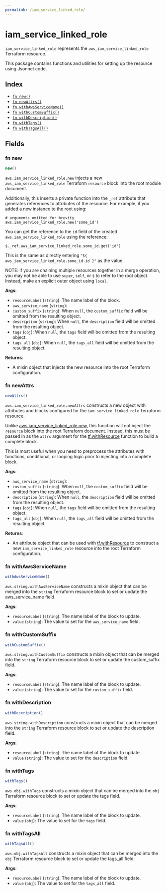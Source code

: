 ```yaml
---
permalink: /iam_service_linked_role/
---
```


# iam_service_linked_role

`iam_service_linked_role` represents the `aws_iam_service_linked_role` Terraform resource.



This package contains functions and utilities for setting up the resource using Jsonnet code.


## Index

* [`fn new()`](#fn-new)
* [`fn newAttrs()`](#fn-newattrs)
* [`fn withAwsServiceName()`](#fn-withawsservicename)
* [`fn withCustomSuffix()`](#fn-withcustomsuffix)
* [`fn withDescription()`](#fn-withdescription)
* [`fn withTags()`](#fn-withtags)
* [`fn withTagsAll()`](#fn-withtagsall)

## Fields

### fn new

```ts
new()
```


`aws.iam_service_linked_role.new` injects a new `aws_iam_service_linked_role` Terraform `resource`
block into the root module document.

Additionally, this inserts a private function into the `_ref` attribute that generates references to attributes of the
resource. For example, if you added a new instance to the root using:

    # arguments omitted for brevity
    aws.iam_service_linked_role.new('some_id')

You can get the reference to the `id` field of the created `aws.iam_service_linked_role` using the reference:

    $._ref.aws_iam_service_linked_role.some_id.get('id')

This is the same as directly entering `"${ aws_iam_service_linked_role.some_id.id }"` as the value.

NOTE: if you are chaining multiple resources together in a merge operation, you may not be able to use `super`, `self`,
or `$` to refer to the root object. Instead, make an explicit outer object using `local`.

**Args**:
  - `resourceLabel` (`string`): The name label of the block.
  - `aws_service_name` (`string`): 
  - `custom_suffix` (`string`):  When `null`, the `custom_suffix` field will be omitted from the resulting object.
  - `description` (`string`):  When `null`, the `description` field will be omitted from the resulting object.
  - `tags` (`obj`):  When `null`, the `tags` field will be omitted from the resulting object.
  - `tags_all` (`obj`):  When `null`, the `tags_all` field will be omitted from the resulting object.

**Returns**:
- A mixin object that injects the new resource into the root Terraform configuration.


### fn newAttrs

```ts
newAttrs()
```


`aws.iam_service_linked_role.newAttrs` constructs a new object with attributes and blocks configured for the `iam_service_linked_role`
Terraform resource.

Unlike [aws.iam_service_linked_role.new](#fn-iam_service_linked_rolenew), this function will not inject the `resource`
block into the root Terraform document. Instead, this must be passed in as the `attrs` argument for the
[tf.withResource](https://github.com/tf-libsonnet/core/tree/main/docs#fn-withresource) function to build a complete block.

This is most useful when you need to preprocess the attributes with functions, conditional, or looping logic prior to
injecting into a complete block.

**Args**:
  - `aws_service_name` (`string`): 
  - `custom_suffix` (`string`):  When `null`, the `custom_suffix` field will be omitted from the resulting object.
  - `description` (`string`):  When `null`, the `description` field will be omitted from the resulting object.
  - `tags` (`obj`):  When `null`, the `tags` field will be omitted from the resulting object.
  - `tags_all` (`obj`):  When `null`, the `tags_all` field will be omitted from the resulting object.

**Returns**:
  - An attribute object that can be used with [tf.withResource](https://github.com/tf-libsonnet/core/tree/main/docs#fn-withresource) to construct a new `iam_service_linked_role` resource into the root Terraform configuration.


### fn withAwsServiceName

```ts
withAwsServiceName()
```

`aws.string.withAwsServiceName` constructs a mixin object that can be merged into the `string`
Terraform resource block to set or update the aws_service_name field.



**Args**:
  - `resourceLabel` (`string`): The name label of the block to update.
  - `value` (`string`): The value to set for the `aws_service_name` field.


### fn withCustomSuffix

```ts
withCustomSuffix()
```

`aws.string.withCustomSuffix` constructs a mixin object that can be merged into the `string`
Terraform resource block to set or update the custom_suffix field.



**Args**:
  - `resourceLabel` (`string`): The name label of the block to update.
  - `value` (`string`): The value to set for the `custom_suffix` field.


### fn withDescription

```ts
withDescription()
```

`aws.string.withDescription` constructs a mixin object that can be merged into the `string`
Terraform resource block to set or update the description field.



**Args**:
  - `resourceLabel` (`string`): The name label of the block to update.
  - `value` (`string`): The value to set for the `description` field.


### fn withTags

```ts
withTags()
```

`aws.obj.withTags` constructs a mixin object that can be merged into the `obj`
Terraform resource block to set or update the tags field.



**Args**:
  - `resourceLabel` (`string`): The name label of the block to update.
  - `value` (`obj`): The value to set for the `tags` field.


### fn withTagsAll

```ts
withTagsAll()
```

`aws.obj.withTagsAll` constructs a mixin object that can be merged into the `obj`
Terraform resource block to set or update the tags_all field.



**Args**:
  - `resourceLabel` (`string`): The name label of the block to update.
  - `value` (`obj`): The value to set for the `tags_all` field.
